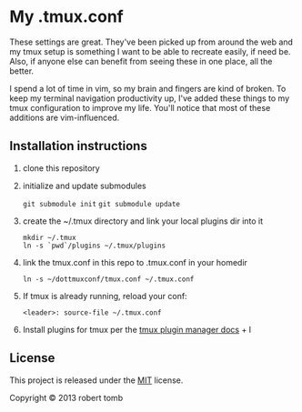 # My .tmux.conf

These settings are great. They've been picked up from around the web and my
tmux setup is something I want to be able to recreate easily, if need be.
Also, if anyone else can benefit from seeing these in one place, all the
better. 

I spend a lot of time in vim, so my brain and fingers are kind of broken. To
keep my terminal navigation productivity up, I've added these things to my
tmux configuration to improve my life. You'll notice that most of these
additions are vim-influenced. 

## Installation instructions

1. clone this repository
1. initialize and update submodules

   `git submodule init`
   `git submodule update`

1. create the ~/.tmux directory and link your local plugins dir into it

   ```
   mkdir ~/.tmux
   ln -s `pwd`/plugins ~/.tmux/plugins
   ```

1. link the tmux.conf in this repo to .tmux.conf in your homedir

   `ln -s ~/dottmuxconf/tmux.conf ~/.tmux.conf` 

1. If tmux is already running, reload your conf:

    `<leader>: source-file ~/.tmux.conf` 

1. Install plugins for tmux per the [tmux plugin manager docs](https://github.com/tmux-plugins/tpm) <leader> + I 

## License

This project is released under the [MIT](http://opensource.org/licenses/MIT) 
license.

Copyright © 2013 robert tomb
